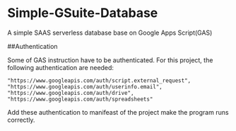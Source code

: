 # Simple-GSuite-Database
A simple SAAS serverless database base on Google Apps Script(GAS)

##Authentication

Some of GAS instruction have to be authenticated. For this project, the following authentication are needed:
```
"https://www.googleapis.com/auth/script.external_request",
"https://www.googleapis.com/auth/userinfo.email",
"https://www.googleapis.com/auth/drive",
"https://www.googleapis.com/auth/spreadsheets"
```
Add these authentication to manifeast of the project make the program runs correctly.

